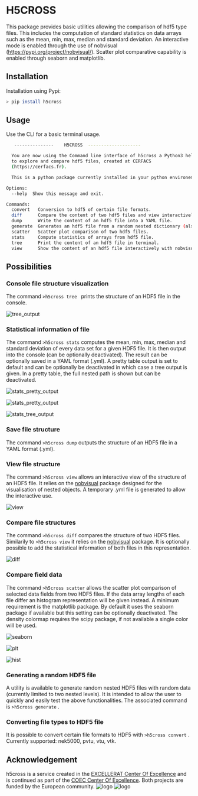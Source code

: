 # H5CROSS

This package provides basic utilities allowing the comparison of hdf5 type files.
This includes the computation of standard statistics on data arrays such as the mean, 
min, max, median and standard deviation. 
An interactive mode is enabled through the use of nobvisual (https://pypi.org/project/nobvisual/). 
Scatter plot comparative capability is enabled through seaborn and matplotlib. 

## Installation

Installation using Pypi:

```bash
> pip install h5cross
```

## Usage

Use the CLI for a basic terminal usage.

```bash
   ---------------    H5CROSS  --------------------

  You are now using the Command line interface of h5cross a Python3 helper
  to explore and compare hdf5 files, created at CERFACS
  (https://cerfacs.fr).

  This is a python package currently installed in your python environement.

Options:
  --help  Show this message and exit.

Commands:
  convert   Conversion to hdf5 of certain file formats.
  diff      Compare the content of two hdf5 files and view interactively...
  dump      Write the content of an hdf5 file into a YAML file.
  generate  Generates an hdf5 file from a random nested dictionary (also...
  scatter   Scatter plot comparison of two hdf5 files.
  stats     Compute statistics of arrays from hdf5 file.
  tree      Print the content of an hdf5 file in terminal.
  view      Show the content of an hdf5 file interactively with nobvisual.

```

## Possibilities

### Console file structure visualization

The command `>h5cross tree `  prints the structure of an HDF5 file in the console. 

![tree_output](https://cerfacs.fr/coop/images/h5cross/tree.png)
### Statistical information of file

The command `>h5cross stats`  computes the mean, min, max, median and standard deviation of every data set for a given HDF5 file.  It is then output into the console (can be optionally deactivated). The result can be optionally saved in a YAML format (.yml). A pretty table output is set to default and can be optionally be deactivated in which case a tree output is given. In a pretty table, the full nested path is shown but can be deactivated. 

![stats_pretty_output](https://cerfacs.fr/coop/images/h5cross/stats_pretty_full.png)

![stats_pretty_output](https://cerfacs.fr/coop/images/h5cross/stats_pretty.png)

![stats_tree_output](https://cerfacs.fr/coop/images/h5cross/stats.png)

### Save file structure

The command `>h5cross dump`  outputs the structure of an HDF5 file in a YAML format (.yml). 



### View file structure

The command `>h5cross view`  allows an interactive view of the structure of an HDF5 file. It relies on the [nobvisual]( https://pypi.org/project/nobvisual/ ) package designed for the visualisation of nested objects.  A temporary .yml file is generated to allow the interactive use.  

![view](https://cerfacs.fr/coop/images/h5cross/view.png)

### Compare file structures

The command `>h5cross diff` compares the structure of two HDF5 files. Similarily to  `>h5cross view` it relies on the [nobvisual]( https://pypi.org/project/nobvisual/ ) package.  It is optionally possible to add the statistical information of both files in this representation. 

![diff](https://cerfacs.fr/coop/images/h5cross/diff.png)

### Compare field data 

The command `>h5cross scatter` allows the scatter plot comparison of selected data fields from two HDF5 files. If the data array lengths of each file differ an histogram representation will be given instead. 
A minimum requirement is the matplotlib package. By default it uses the seaborn package if available but this setting can be optionally deactivated. The density colormap requires the scipy package, if not available a single color will be used.

![seaborn](https://cerfacs.fr/coop/images/h5cross/seaborn_same_T.png)

![plt](https://cerfacs.fr/coop/images/h5cross/plt_same_T.png)

![hist](https://cerfacs.fr/coop/images/h5cross/hist.png)



### Generating a random HDF5 file

A utility is available to generate random nested HDF5 files with random data (currently limited to two nested levels). It is intended to allow the user to quickly and easily test the above functionalities. The associated command is `>h5cross generate` . 

### Converting file types to HDF5 file

It is possible to convert certain file formats to HDF5 with `>h5cross convert` .
Currently supported: nek5000, pvtu, vtu, vtk.

## Acknowledgement

h5cross is a service created in the [EXCELLERAT Center Of Excellence](https://www.excellerat.eu/wp/) and is continued as part of the [COEC Center Of Excellence](https://coec-project.eu/). Both projects are funded by the European community.
![logo](https://www.excellerat.eu/wp-content/uploads/2020/04/excellerat_logo.png)
![logo](https://www.hpccoe.eu/wp-content/uploads/2020/10/cnmlcLiO_400x400-e1604915314500-300x187.jpg)
